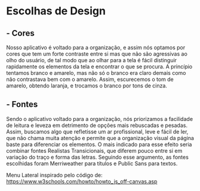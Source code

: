 # Escolhas de Design

## - Cores

Nosso aplicativo é voltado para a organização, e assim nós optamos por cores que tem um forte contraste entre si mas que não são agressivas ao olho do usuário, de tal modo que ao olhar para a tela é fácil distinguir rapidamente os elementos da tela e encontrar o que se procura. A princípio tentamos branco e amarelo, mas não só o branco era claro demais como não contrastava bem com o amarelo. Assim, escurecemos o tom de amarelo, obtendo laranja, e trocamos o branco por tons de cinza.

## - Fontes

Sendo o aplicativo voltado para a organização, nós priorizamos a facilidade de leitura e leveza em detrimento de opções mais rebuscadas e pesadas. Assim, buscamos algo que refletisse um ar profissional, leve e fácil de ler, que não chama muita atenção e permite que a organização visual da página baste para diferenciar os elementos. O mais indicado para esse efeito seria combinar fontes Realistas Transicionais, que diferem pouco entre si em variação do traço e forma das letras. Seguindo esse argumento, as fontes escolhidas foram Merriweather para títulos e Public Sans para textos.

Menu Lateral inspirado pelo código de: https://www.w3schools.com/howto/howto_js_off-canvas.asp
